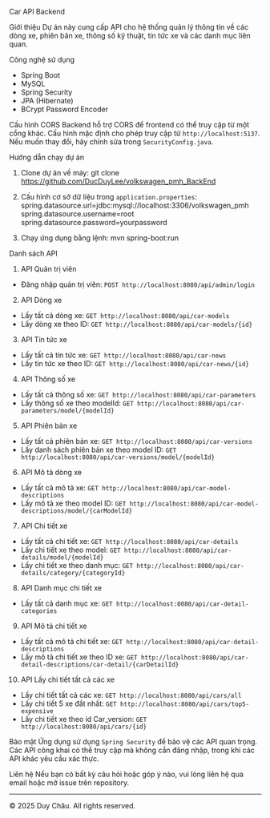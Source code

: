  Car API Backend

 Giới thiệu
Dự án này cung cấp API cho hệ thống quản lý thông tin về các dòng xe, phiên bản xe, thông số kỹ thuật, tin tức xe và các danh mục liên quan.

 Công nghệ sử dụng
- Spring Boot
- MySQL
- Spring Security
- JPA (Hibernate)
- BCrypt Password Encoder

 Cấu hình CORS
Backend hỗ trợ CORS để frontend có thể truy cập từ một cổng khác. Cấu hình mặc định cho phép truy cập từ `http://localhost:5137`. Nếu muốn thay đổi, hãy chỉnh sửa trong `SecurityConfig.java`.

 Hướng dẫn chạy dự án
1. Clone dự án về máy:
   git clone https://github.com/DucDuyLee/volkswagen_pmh_BackEnd
   
2. Cấu hình cơ sở dữ liệu trong `application.properties`:
   spring.datasource.url=jdbc:mysql://localhost:3306/volkswagen_pmh
   spring.datasource.username=root
   spring.datasource.password=yourpassword
  
3. Chạy ứng dụng bằng lệnh:
   mvn spring-boot:run

 Danh sách API

 1. API Quản trị viên
- Đăng nhập quản trị viên: `POST http://localhost:8080/api/admin/login`

 2. API Dòng xe
- Lấy tất cả dòng xe: `GET http://localhost:8080/api/car-models`
- Lấy dòng xe theo ID: `GET http://localhost:8080/api/car-models/{id}`

 3. API Tin tức xe
- Lấy tất cả tin tức xe: `GET http://localhost:8080/api/car-news`
- Lấy tin tức xe theo ID: `GET http://localhost:8080/api/car-news/{id}`

 4. API Thông số xe
- Lấy tất cả thông số xe: `GET http://localhost:8080/api/car-parameters`
- Lấy thông số xe theo modelId: `GET http://localhost:8080/api/car-parameters/model/{modelId}`

 5. API Phiên bản xe
- Lấy tất cả phiên bản xe: `GET http://localhost:8080/api/car-versions`
- Lấy danh sách phiên bản xe theo model ID: `GET http://localhost:8080/api/car-versions/model/{modelId}`

 6. API Mô tả dòng xe
- Lấy tất cả mô tả xe: `GET http://localhost:8080/api/car-model-descriptions`
- Lấy mô tả xe theo model ID: `GET http://localhost:8080/api/car-model-descriptions/model/{carModelId}`

 7. API Chi tiết xe
- Lấy tất cả chi tiết xe: `GET http://localhost:8080/api/car-details`
- Lấy chi tiết xe theo model: `GET http://localhost:8080/api/car-details/model/{modelId}`
- Lấy chi tiết xe theo danh mục: `GET http://localhost:8080/api/car-details/category/{categoryId}`

 8. API Danh mục chi tiết xe
- Lấy tất cả danh mục xe: `GET http://localhost:8080/api/car-detail-categories`

 9. API Mô tả chi tiết xe
- Lấy tất cả mô tả chi tiết xe: `GET http://localhost:8080/api/car-detail-descriptions`
- Lấy mô tả chi tiết xe theo ID xe: `GET http://localhost:8080/api/car-detail-descriptions/car-detail/{carDetailId}`

10. API Lấy chi tiết tất cả các xe
- Lấy chi tiết tất cả các xe: `GET http://localhost:8080/api/cars/all`
- Lấy chi tiết 5 xe đắt nhất: `GET http://localhost:8080/api/cars/top5-expensive`
- Lấy chi tiết xe theo id Car_version: `GET http://localhost:8080/api/cars/{id}`

 Bảo mật
Ứng dụng sử dụng `Spring Security` để bảo vệ các API quan trọng. Các API công khai có thể truy cập mà không cần đăng nhập, trong khi các API khác yêu cầu xác thực.

 Liên hệ
Nếu bạn có bất kỳ câu hỏi hoặc góp ý nào, vui lòng liên hệ qua email hoặc mở issue trên repository.

---
© 2025 Duy Châu. All rights reserved.

